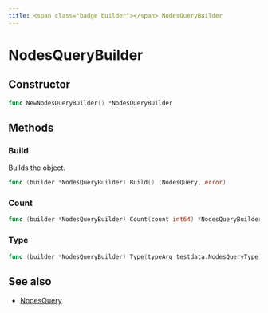 ```yaml
---
title: <span class="badge builder"></span> NodesQueryBuilder
---
```

# <span class="badge builder"></span> NodesQueryBuilder

## Constructor

```go
func NewNodesQueryBuilder() *NodesQueryBuilder
```
## Methods

### <span class="badge object-method"></span> Build

Builds the object.

```go
func (builder *NodesQueryBuilder) Build() (NodesQuery, error)
```

### <span class="badge object-method"></span> Count

```go
func (builder *NodesQueryBuilder) Count(count int64) *NodesQueryBuilder
```

### <span class="badge object-method"></span> Type

```go
func (builder *NodesQueryBuilder) Type(typeArg testdata.NodesQueryType) *NodesQueryBuilder
```

## See also

 * <span class="badge object-type-struct"></span> [NodesQuery](./object-NodesQuery.md)

